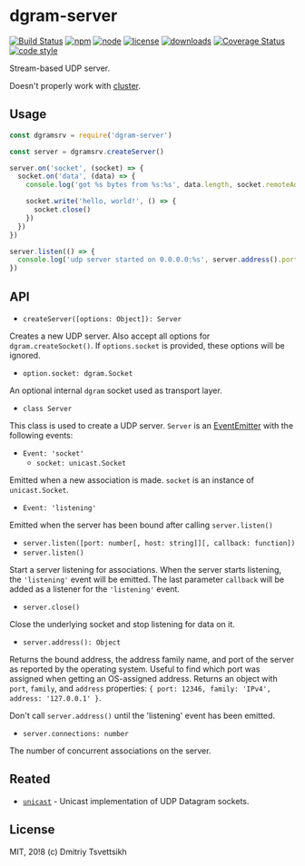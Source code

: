 # dgram-server

[![Build Status](https://travis-ci.org/reklatsmasters/dgram-server.svg?branch=master)](https://travis-ci.org/reklatsmasters/dgram-server)
[![npm](https://img.shields.io/npm/v/dgram-server.svg)](https://npmjs.org/package/dgram-server)
[![node](https://img.shields.io/node/v/dgram-server.svg)](https://npmjs.org/package/dgram-server)
[![license](https://img.shields.io/npm/l/dgram-server.svg)](https://npmjs.org/package/dgram-server)
[![downloads](https://img.shields.io/npm/dm/dgram-server.svg)](https://npmjs.org/package/dgram-server)
[![Coverage Status](https://coveralls.io/repos/github/reklatsmasters/dgram-server/badge.svg?branch=master)](https://coveralls.io/github/reklatsmasters/dgram-server?branch=master)
[![code style](https://img.shields.io/badge/code_style-XO-5ed9c7.svg)](https://github.com/sindresorhus/xo)

Stream-based UDP server.

Doesn't properly work with [cluster](https://nodejs.org/api/cluster.html).

## Usage
```js
const dgramsrv = require('dgram-server')

const server = dgramsrv.createServer()

server.on('socket', (socket) => {
  socket.on('data', (data) => {
    console.log('got %s bytes from %s:%s', data.length, socket.remoteAddress, socket.remotePort)

    socket.write('hello, world!', () => {
      socket.close()
    })
  })
})

server.listen(() => {
  console.log('udp server started on 0.0.0.0:%s', server.address().port)
})
```

## API

* `createServer([options: Object]): Server`

Creates a new UDP server. Also accept all options for `dgram.createSocket()`. If `options.socket` is provided, these options will be ignored.

* `option.socket: dgram.Socket`

An optional internal `dgram` socket used as transport layer.

* `class Server`

This class is used to create a UDP server. `Server` is an [EventEmitter](https://nodejs.org/api/events.html#events_class_eventemitter) with the following events:

* `Event: 'socket'`
  * `socket: unicast.Socket`

Emitted when a new association is made. `socket` is an instance of `unicast.Socket`.

* `Event: 'listening'`

Emitted when the server has been bound after calling `server.listen()`

* `server.listen([port: number[, host: string]][, callback: function])`
* `server.listen()`

Start a server listening for associations. When the server starts listening, the `'listening'` event will be emitted. The last parameter `callback` will be added as a listener for the `'listening'` event.

* `server.close()`

Close the underlying socket and stop listening for data on it.

* `server.address(): Object`

Returns the bound address, the address family name, and port of the server as reported by the operating system. Useful to find which port was assigned when getting an OS-assigned address. Returns an object with `port`, `family`, and `address` properties: `{ port: 12346, family: 'IPv4', address: '127.0.0.1' }`.

Don't call `server.address()` until the 'listening' event has been emitted.

* `server.connections: number`

The number of concurrent associations on the server.

## Reated

* [`unicast`](https://npmjs.org/package/unicast) - Unicast implementation of UDP Datagram sockets.

## License

MIT, 20!8 (c) Dmitriy Tsvettsikh
